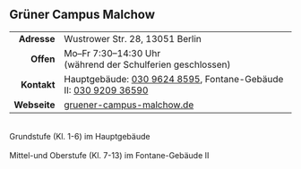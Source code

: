 ## Grüner Campus Malchow

|||
-:|:-
**Adresse** |      Wustrower Str. 28, 13051 Berlin
**Offen** |        Mo–Fr 7:30–14:30 Uhr<br>(während der Schulferien geschlossen)
**Kontakt** |      Hauptgebäude: <a href="tel:+493096248595">030 9624 8595</a>, Fontane-Gebäude II: <a href="tel:+4930920936590">030 9209 36590</a>       
**Webseite** |      <a target="_blank" href="http://www.gruener-campus-malchow.de/">gruener-campus-malchow.de</a>

<div id="gmap"></div><br>
Grundstufe (Kl. 1-6) im Hauptgebäude<br>
<script>window.onload = showMap('Malchower Chaussee 2, 13051 Berlin', 0, 'gmap_mini')</script><br>
Mittel-und Oberstufe (Kl. 7-13) im Fontane-Gebäude II<br>
<div id="gmap"></div>
<script>window.onload = showMap('Doberaner Str.55, 13051 Berlin', 0, 'gmap_mini')</script>
